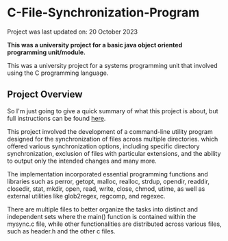 # C-File-Synchronization-Program
Project was last updated on: 20 October 2023

**This was a university project for a basic java object oriented programming unit/module.**

This was a university project for a systems programming unit that involved using the C programming language.

## Project Overview

So I'm just going to give a quick summary of what this project is about, but full instructions can be found [here]([url](https://teaching.csse.uwa.edu.au/units/CITS2002/past-projects/p2023-2/summary.php)).

This project involved the development of a command-line utility program designed for the synchronization of files across multiple directories. which offered various synchronization options, including specific directory synchronization, exclusion of files with particular extensions, and the ability to output only the intended changes and many more. 

The implementation incorporated essential programming functions and libraries such as perror, getopt, malloc, realloc, strdup, opendir, readdir, closedir, stat, mkdir, open, read, write, close, chmod, utime, as well as external utilities like glob2regex, regcomp, and regexec.

There are multiple files to better organize the tasks into distinct and independent sets where the main() function is contained within the mysync.c file, while other functionalities are distributed across various files, such as header.h and the other c files.
